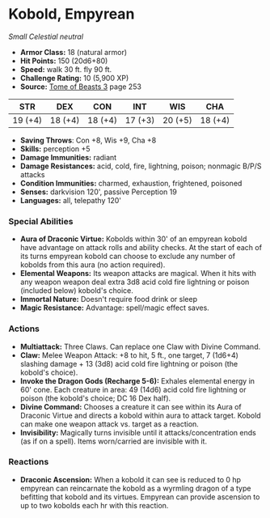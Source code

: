 # Kobold, Empyrean

*Small* *Celestial* *neutral*

- **Armor Class:** 18 (natural armor)
- **Hit Points:** 150 (20d6+80)
- **Speed:** walk 30 ft. fly 90 ft.
- **Challenge Rating:** 10 (5,900 XP)
- **Source:** [Tome of Beasts 3](https://koboldpress.com/kpstore/product/tome-of-beasts-3-for-5th-edition/) page 253

| STR | DEX | CON | INT | WIS | CHA |
| --- | --- | --- | --- | --- | --- |
| 19 (+4) | 18 (+4) | 18 (+4) | 17 (+3) | 20 (+5) | 18 (+4) |

- **Saving Throws**: Con +8, Wis +9, Cha +8
- **Skills:** perception +5
- **Damage Immunities:** radiant
- **Damage Resistances:** acid, cold, fire, lightning, poison; nonmagic B/P/S attacks
- **Condition Immunities:** charmed, exhaustion, frightened, poisoned
- **Senses:** darkvision 120', passive Perception 19
- **Languages:** all, telepathy 120'

### Special Abilities

- **Aura of Draconic Virtue:** Kobolds within 30' of an empyrean kobold have advantage on attack rolls and ability checks. At the start of each of its turns empyrean kobold can choose to exclude any number of kobolds from this aura (no action required).
- **Elemental Weapons:** Its weapon attacks are magical. When it hits with any weapon weapon deal extra 3d8 acid cold fire lightning or poison (included below) kobold's choice.
- **Immortal Nature:** Doesn't require food drink or sleep
- **Magic Resistance:** Advantage: spell/magic effect saves.

### Actions

- **Multiattack:** Three Claws. Can replace one Claw with Divine Command.
- **Claw:** Melee Weapon Attack: +8 to hit, 5 ft., one target, 7 (1d6+4) slashing damage + 13 (3d8) acid cold fire lightning or poison (the kobold's choice).
- **Invoke the Dragon Gods (Recharge 5-6):** Exhales elemental energy in 60' cone. Each creature in area: 49 (14d6) acid cold fire lightning or poison (the kobold's choice; DC 16 Dex half).
- **Divine Command:** Chooses a creature it can see within its Aura of Draconic Virtue and directs a kobold within aura to attack target. Kobold can make one weapon attack vs. target as a reaction.
- **Invisibility:** Magically turns invisible until it attacks/concentration ends (as if on a spell). Items worn/carried are invisible with it.

### Reactions

- **Draconic Ascension:** When a kobold it can see is reduced to 0 hp empyrean can reincarnate the kobold as a wyrmling dragon of a type befitting that kobold and its virtues. Empyrean can provide ascension to up to two kobolds each hr with this reaction.


